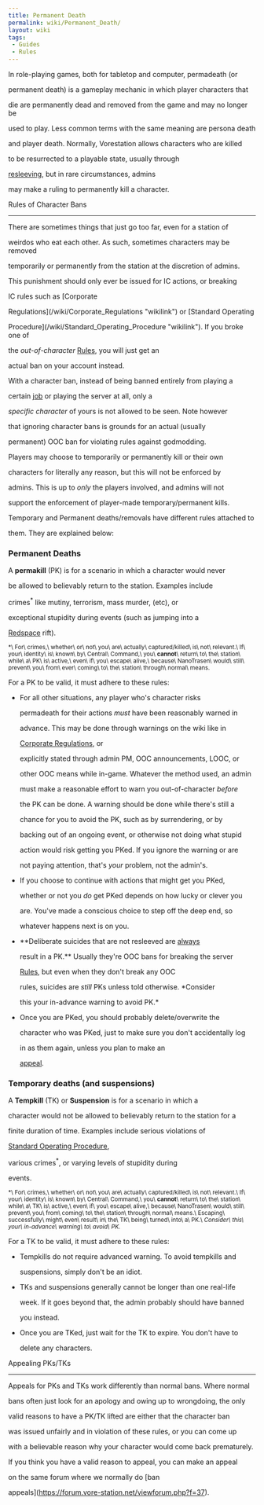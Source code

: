 ```yaml
---
title: Permanent Death
permalink: wiki/Permanent_Death/
layout: wiki
tags:
 - Guides
 - Rules
---
```


In role-playing games, both for tabletop and computer, permadeath (or
permanent death) is a gameplay mechanic in which player characters that
die are permanently dead and removed from the game and may no longer be
used to play. Less common terms with the same meaning are persona death
and player death. Normally, Vorestation allows characters who are killed
to be resurrected to a playable state, usually through
[resleeving](resleeving "wikilink"), but in rare circumstances, admins
may make a ruling to permanently kill a character.

Rules of Character Bans
-----------------------

There are sometimes things that just go too far, even for a station of
weirdos who eat each other. As such, sometimes characters may be removed
temporarily or permanently from the station at the discretion of admins.
This punishment should only ever be issued for IC actions, or breaking
IC rules such as [Corporate
Regulations](/wiki/Corporate_Regulations "wikilink") or [Standard Operating
Procedure](/wiki/Standard_Operating_Procedure "wikilink"). If you broke one of
the *out-of-character* [Rules](/wiki/Rules "wikilink"), you will just get an
actual ban on your account instead.

With a character ban, instead of being banned entirely from playing a
certain [job](/wiki/Jobs "wikilink") or playing the server at all, only a
*specific character* of yours is not allowed to be seen. Note however
that ignoring character bans is grounds for an actual (usually
permanent) OOC ban for violating rules against godmodding.

Players may choose to temporarily or permanently kill or their own
characters for literally any reason, but this will not be enforced by
admins. This is up to *only* the players involved, and admins will not
support the enforcement of player-made temporary/permanent kills.

Temporary and Permanent deaths/removals have different rules attached to
them. They are explained below:

### Permanent Deaths

A **permakill** (PK) is for a scenario in which a character would never
be allowed to believably return to the station. Examples include
crimes<sup>\*</sup> like mutiny, terrorism, mass murder, (etc), or
exceptional stupidity during events (such as jumping into a
[Redspace](/wiki/Redspace "wikilink") rift).

<sup>\*\ For\ crimes,\ whether\ or\ not\ you\ are\ actually\ captured/killed\ is\ not\ relevant.\ If\ your\ identity\ is\ known\ by\ Central\ Command,\ you\ **cannot**\ return\ to\ the\ station\ while\ a\ PK\ is\ active,\ even\ if\ you\ escape\ alive,\ because\ NanoTrasen\ would\ still\ prevent\ you\ from\ ever\ coming\ to\ the\ station\ through\ normal\ means.</sup>

For a PK to be valid, it must adhere to these rules:

-   For all other situations, any player who's character risks
    permadeath for their actions *must* have been reasonably warned in
    advance. This may be done through warnings on the wiki like in
    [Corporate Regulations](/wiki/Corporate_Regulations "wikilink"), or
    explicitly stated through admin PM, OOC announcements, LOOC, or
    other OOC means while in-game. Whatever the method used, an admin
    must make a reasonable effort to warn you out-of-character *before*
    the PK can be done. A warning should be done while there's still a
    chance for you to avoid the PK, such as by surrendering, or by
    backing out of an ongoing event, or otherwise not doing what stupid
    action would risk getting you PKed. If you ignore the warning or are
    not paying attention, that's *your* problem, not the admin's.
-   If you choose to continue with actions that might get you PKed,
    whether or not you *do* get PKed depends on how lucky or clever you
    are. You've made a conscious choice to step off the deep end, so
    whatever happens next is on you.
-   **Deliberate suicides that are not resleeved are <u>always</u>
    result in a PK.** Usually they're OOC bans for breaking the server
    [Rules](/wiki/Rules "wikilink"), but even when they don't break any OOC
    rules, suicides are *still* PKs unless told otherwise. *Consider
    this your in-advance warning to avoid PK.*
-   Once you are PKed, you should probably delete/overwrite the
    character who was PKed, just to make sure you don't accidentally log
    in as them again, unless you plan to make an
    [appeal](https://forum.vore-station.net/viewforum.php?f=37).

### Temporary deaths (and suspensions)

A **Tempkill** (TK) or **Suspension** is for a scenario in which a
character would not be allowed to believably return to the station for a
finite duration of time. Examples include serious violations of
[Standard Operating Procedure](/wiki/Standard_Operating_Procedure "wikilink"),
various crimes<sup>\*</sup>, or varying levels of stupidity during
events.

<sup>\*\ For\ crimes,\ whether\ or\ not\ you\ are\ actually\ captured/killed\ is\ not\ relevant.\ If\ your\ identity\ is\ known\ by\ Central\ Command,\ you\ **cannot**\ return\ to\ the\ station\ while\ a\ TK\ is\ active,\ even\ if\ you\ escape\ alive,\ because\ NanoTrasen\ would\ still\ prevent\ you\ from\ coming\ to\ the\ station\ through\ normal\ means.\ Escaping\ successfully\ might\ even\ result\ in\ the\ TK\ being\ turned\ into\ a\ PK.\ *Consider\ this\ your\ in-advance\ warning\ to\ avoid\ PK.*</sup>

For a TK to be valid, it must adhere to these rules:

-   Tempkills do not require advanced warning. To avoid tempkills and
    suspensions, simply don't be an idiot.
-   TKs and suspensions generally cannot be longer than one real-life
    week. If it goes beyond that, the admin probably should have banned
    you instead.
-   Once you are TKed, just wait for the TK to expire. You don't have to
    delete any characters.

Appealing PKs/TKs
-----------------

Appeals for PKs and TKs work differently than normal bans. Where normal
bans often just look for an apology and owing up to wrongdoing, the only
valid reasons to have a PK/TK lifted are either that the character ban
was issued unfairly and in violation of these rules, or you can come up
with a believable reason why your character would come back prematurely.

If you think you have a valid reason to appeal, you can make an appeal
on the same forum where we normally do [ban
appeals](https://forum.vore-station.net/viewforum.php?f=37).
